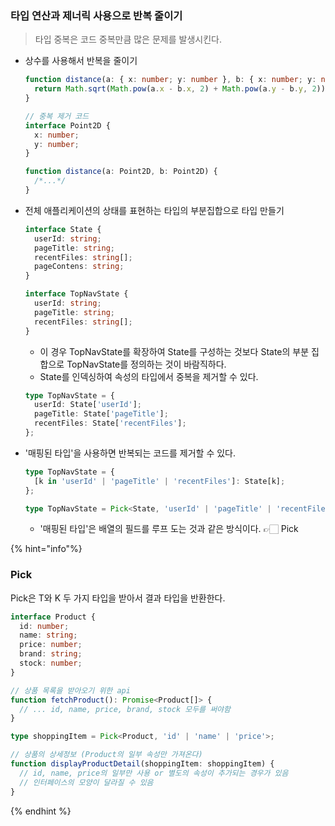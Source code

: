 ### 타입 연산과 제너릭 사용으로 반복 줄이기

> 타입 중복은 코드 중복만큼 많은 문제를 발생시킨다.

- 상수를 사용해서 반복을 줄이기

  ```typescript
  function distance(a: { x: number; y: number }, b: { x: number; y: number }) {
    return Math.sqrt(Math.pow(a.x - b.x, 2) + Math.pow(a.y - b.y, 2));
  }

  // 중복 제거 코드
  interface Point2D {
    x: number;
    y: number;
  }

  function distance(a: Point2D, b: Point2D) {
    /*...*/
  }
  ```

- 전체 애플리케이션의 상태를 표현하는 타입의 부분집합으로 타입 만들기

  ```typescript
  interface State {
    userId: string;
    pageTitle: string;
    recentFiles: string[];
    pageContens: string;
  }

  interface TopNavState {
    userId: string;
    pageTitle: string;
    recentFiles: string[];
  }
  ```

  - 이 경우 TopNavState를 확장하여 State를 구성하는 것보다 State의 부분 집합으로 TopNavState를 정의하는 것이 바람직하다.
  - State를 인덱싱하여 속성의 타입에서 중복을 제거할 수 있다.

  ```typescript
  type TopNavState = {
    userId: State['userId'];
    pageTitle: State['pageTitle'];
    recentFiles: State['recentFiles'];
  };
  ```

- '매핑된 타입'을 사용하면 반복되는 코드를 제거할 수 있다.

  ```typescript
  type TopNavState = {
    [k in 'userId' | 'pageTitle' | 'recentFiles']: State[k];
  };

  type TopNavState = Pick<State, 'userId' | 'pageTitle' | 'recentFiles'>;
  ```

  - '매핑된 타입'은 배열의 필드를 루프 도는 것과 같은 방식이다. 👉🏻 Pick

{% hint="info"%}

### Pick

Pick은 T와 K 두 가지 타입을 받아서 결과 타입을 반환한다.

```typescript
interface Product {
  id: number;
  name: string;
  price: number;
  brand: string;
  stock: number;
}

// 상품 목록을 받아오기 위한 api
function fetchProduct(): Promise<Product[]> {
  // ... id, name, price, brand, stock 모두를 써야함
}

type shoppingItem = Pick<Product, 'id' | 'name' | 'price'>;

// 상품의 상세정보 (Product의 일부 속성만 가져온다)
function displayProductDetail(shoppingItem: shoppingItem) {
  // id, name, price의 일부만 사용 or 별도의 속성이 추가되는 경우가 있음
  // 인터페이스의 모양이 달라질 수 있음
}
```

{% endhint %}
